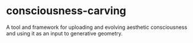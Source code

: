 # consciousness-carving
A tool and framework for uploading and evolving aesthetic consciousness and using it as an input to generative geometry.
